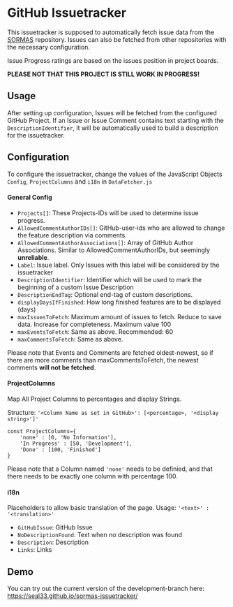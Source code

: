 # GitHub Issuetracker

This issuetracker is supposed to automatically fetch issue data from the [SORMAS](https://github.com/hzi-braunschweig/SORMAS-Project) repository.
Issues can also be fetched from other repositories with the necessary configuration.

Issue Progress ratings are based on the issues position in project boards.

**PLEASE NOT THAT THIS PROJECT IS STILL WORK IN PROGRESS!**

## Usage

After setting up configuration, Issues will be fetched from the configured GitHub Project.
If an Issue or Issue Comment contains text starting with the `DescriptionIdentifier`, it will be automatically used to build a description for the issuetracker.

## Configuration

To configure the issuetracker, change the values of the JavaScript Objects `Config`, `ProjectColumns` and `i18n` in `DataFetcher.js`

#### General Config

* `Projects[]`: These Projects-IDs will be used to determine issue progress.
* `AllowedCommentAuthorIDs[]`: GitHub-user-ids who are allowed to change the feature description via comments.
* `AllowedCommentAuthorAssociations[]`: Array of GitHub Author Associations. Similar to AllowedCommentAuthorIDs, but seemingly **unreliable**. 
* `Label`: Issue label. Only Issues with this label will be considered by the issuetracker
* `DescriptionIdentifier`: Identifier which will be used to mark the beginning of a custom Issue Description
* `DescriptionEndTag`: Optional end-tag of custom descriptions.
* `displayDaysIfFinished`: How long finished features are to be displayed (days)
* `maxIssuesToFetch`: Maximum amount of issues to fetch. Reduce to save data. Increase for completeness. Maximum value 100
* `maxEventsToFetch`: Same as above. Recommended: 60
* `maxCommentsToFetch`: Same as above.

Please note that Events and Comments are fetched oldest-newest, so if there are more comments than maxCommentsToFetch, the newest comments **will not be fetched**.

#### ProjectColumns

Map All Project Columns to percentages and display Strings.

Structure: `'<Column Name as set in GitHub>': [<percentage>, '<display string>']'`

```
const ProjectColumns={
    'none' : [0, 'No Information'],
    'In Progress' : [50, 'Development'],
    'Done' : [100, 'Finished']
}
```

Please note that a Column named `'none'` needs to be definied, and that there needs to be exactly one column with percentage 100.

#### i18n
Placeholders to allow basic translation of the page.
Usage: `'<text>' : '<translation>'`

* `GitHubIssue`: GitHub Issue
* `NoDescriptionFound`: Text when no description was found
* `Description`: Description
* `Links`: Links

## Demo

You can try out the current version of the development-branch here: https://seal33.github.io/sormas-issuetracker/
